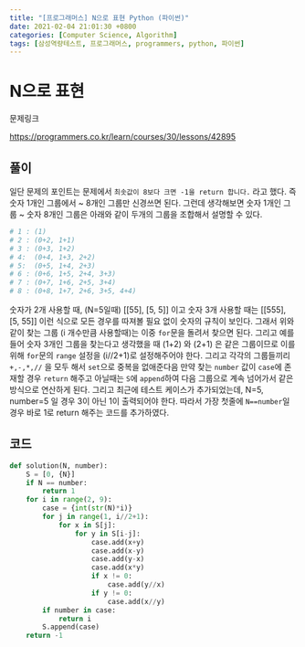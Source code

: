 ```yaml
---
title: "[프로그래머스] N으로 표현 Python (파이썬)"
date: 2021-02-04 21:01:30 +0800
categories: [Computer Science, Algorithm]
tags: [삼성역량테스트, 프로그래머스, programmers, python, 파이썬]  
---
```


# N으로 표현

문제링크

https://programmers.co.kr/learn/courses/30/lessons/42895

## 풀이

일단 문제의 포인트는 문제에서 `최솟값이 8보다 크면 -1을 return 합니다.` 라고 했다. 즉 숫자 1개인 그룹에서 ~ 8개인 그룹만 신경쓰면 된다. 그런데 생각해보면 숫자 1개인 그룹 ~ 숫자 8개인 그룹은 아래와 같이 두개의 그룹을 조합해서 설명할 수 있다.

```python
# 1 : (1)
# 2 : (0+2, 1+1)
# 3 : (0+3, 1+2)
# 4:  (0+4, 1+3, 2+2)
# 5:  (0+5, 1+4, 2+3)
# 6 : (0+6, 1+5, 2+4, 3+3)
# 7 : (0+7, 1+6, 2+5, 3+4)
# 8 : (0+8, 1+7, 2+6, 3+5, 4+4)
```

숫자가 2개 사용할 때, (N=5일때) [[55], [5, 5]] 이고 숫자 3개 사용할 때는 [[555], [5, 55]] 이런 식으로 모든 경우를 따져볼 필요 없이 숫자의 규칙이 보인다. 그래서 위와 같이 찾는 그룹 (i 개수만큼 사용할때)는 이중 `for`문을 돌려서 찾으면 된다. 그리고 예를 들어 숫자 3개인 그룹을 찾는다고 생각했을 때 (1+2) 와 (2+1) 은 같은 그룹이므로 이를 위해 `for`문의 `range` 설정을 (i//2+1)로 설정해주어야 한다. 그리고 각각의 그룹들끼리 `+,-,*,//` 을 모두 해서 `set`으로 중복을 없애준다음 만약 찾는 `number` 값이 `case`에 존재할 경우 `return` 해주고 아닐때는 `S`에 `append`하여 다음 그룹으로 계속 넘어가서 같은 방식으로 연산하게 된다.   그리고 최근에 테스트 케이스가 추가되었는데, N=5, number=5 일 경우 3이 아닌 1이 출력되어야 한다. 따라서 가장 첫줄에 `N==number`일 경우 바로 1로 return 해주는 코드를 추가하였다.

## 코드

```python
def solution(N, number):
    S = [0, {N}]
    if N == number:
        return 1
    for i in range(2, 9):
        case = {int(str(N)*i)}
        for j in range(1, i//2+1):
            for x in S[j]:
                for y in S[i-j]:
                    case.add(x+y)
                    case.add(x-y)
                    case.add(y-x)
                    case.add(x*y)
                    if x != 0:
                        case.add(y//x)
                    if y != 0:
                        case.add(x//y)
        if number in case:
            return i
        S.append(case)
    return -1
```

